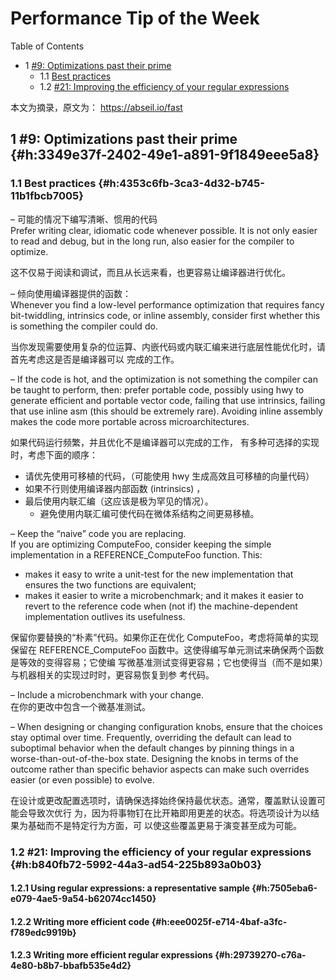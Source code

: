 # Performance Tip of the Week


<div class="ox-hugo-toc toc has-section-numbers">

<div class="heading">Table of Contents</div>

- <span class="section-num">1</span> [#9: Optimizations past their prime](#h:3349e37f-2402-49e1-a891-9f1849eee5a8)
    - <span class="section-num">1.1</span> [Best practices](#h:4353c6fb-3ca3-4d32-b745-11b1fbcb7005)
    - <span class="section-num">1.2</span> [#21: Improving the efficiency of your regular expressions](#h:b840fb72-5992-44a3-ad54-225b893a0b03)

</div>
<!--endtoc-->


本文为摘录，原文为： https://abseil.io/fast



## <span class="section-num">1</span> #9: Optimizations past their prime {#h:3349e37f-2402-49e1-a891-9f1849eee5a8}


### <span class="section-num">1.1</span> Best practices {#h:4353c6fb-3ca3-4d32-b745-11b1fbcb7005}

– 可能的情况下编写清晰、惯用的代码 <br />
  Prefer writing clear, idiomatic code whenever possible.  It is not only easier to read
  and debug, but in the long run, also easier for the compiler to optimize.

这不仅易于阅读和调试，而且从长远来看，也更容易让编译器进行优化。

– 倾向使用编译器提供的函数： <br />
  Whenever you find a low-level performance optimization that requires fancy
  bit-twiddling, intrinsics code, or inline assembly, consider first whether this is
  something the compiler could do.

当你发现需要使用复杂的位运算、内嵌代码或内联汇编来进行底层性能优化时，请首先考虑这是否是编译器可以
完成的工作。

– If the code is hot, and the optimization is not something the compiler can be taught
  to perform, then: prefer portable code, possibly using hwy to generate efficient and
  portable vector code, failing that use intrinsics, failing that use inline asm (this
  should be extremely rare). Avoiding inline assembly makes the code more portable
  across microarchitectures.

如果代码运行频繁，并且优化不是编译器可以完成的工作， 有多种可选择的实现时，考虑下面的顺序：

-   请优先使用可移植的代码，（可能使用  hwy 生成高效且可移植的向量代码）
-   如果不行则使用编译器内部函数 (intrinsics) ，
-   最后使用内联汇编（这应该是极为罕见的情况）。
    -   避免使用内联汇编可使代码在微体系结构之间更易移植。

– Keep the “naive” code you are replacing. <br />
  If you are optimizing ComputeFoo, consider keeping the simple implementation in a
  REFERENCE_ComputeFoo function. This:

-   makes it easy to write a unit-test for the new implementation that ensures the two
    functions are equivalent;
-   makes it easier to write a microbenchmark; and it makes it easier to revert to the
    reference code when (not if) the machine-dependent implementation outlives its
    usefulness.

保留你要替换的“朴素”代码。如果你正在优化 ComputeFoo，考虑将简单的实现保留在
REFERENCE_ComputeFoo 函数中。这使得编写单元测试来确保两个函数是等效的变得容易；它使编
写微基准测试变得更容易；它也使得当（而不是如果）与机器相关的实现过时时，更容易恢复到参
考代码。

– Include a microbenchmark with your change. <br />
  在你的更改中包含一个微基准测试。

– When designing or changing configuration knobs, ensure that the choices stay optimal
  over time. Frequently, overriding the default can lead to suboptimal behavior when the
  default changes by pinning things in a worse-than-out-of-the-box state. Designing the
  knobs in terms of the outcome rather than specific behavior aspects can make such
  overrides easier (or even possible) to evolve.

在设计或更改配置选项时，请确保选择始终保持最优状态。通常，覆盖默认设置可能会导致次优行
为，因为将事物钉在比开箱即用更差的状态。将选项设计为以结果为基础而不是特定行为方面，可
以使这些覆盖更易于演变甚至成为可能。


### <span class="section-num">1.2</span> #21: Improving the efficiency of your regular expressions {#h:b840fb72-5992-44a3-ad54-225b893a0b03}


#### <span class="section-num">1.2.1</span> Using regular expressions: a representative sample {#h:7505eba6-e079-4ae5-9a54-b62074cc1450}


#### <span class="section-num">1.2.2</span> Writing more efficient code {#h:eee0025f-e714-4baf-a3fc-f789edc9919b}


#### <span class="section-num">1.2.3</span> Writing more efficient regular expressions {#h:29739270-c76a-4e80-b8b7-bbafb535e4d2}

